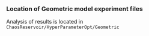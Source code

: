### Location of Geometric model experiment files
Analysis of results is located in `ChaosReservoir/HyperParameterOpt/Geometric`
